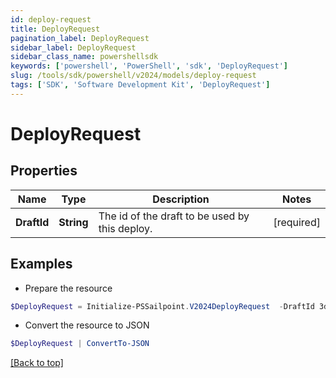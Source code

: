 ```yaml
---
id: deploy-request
title: DeployRequest
pagination_label: DeployRequest
sidebar_label: DeployRequest
sidebar_class_name: powershellsdk
keywords: ['powershell', 'PowerShell', 'sdk', 'DeployRequest'] 
slug: /tools/sdk/powershell/v2024/models/deploy-request
tags: ['SDK', 'Software Development Kit', 'DeployRequest']
---
```



# DeployRequest

## Properties

Name | Type | Description | Notes
------------ | ------------- | ------------- | -------------
**DraftId** |  **String** | The id of the draft to be used by this deploy. | [required]

## Examples

- Prepare the resource
```powershell
$DeployRequest = Initialize-PSSailpoint.V2024DeployRequest  -DraftId 3d0fe04b-57df-4a46-a83b-8f04b0f9d10b
```

- Convert the resource to JSON
```powershell
$DeployRequest | ConvertTo-JSON
```


[[Back to top]](#) 

